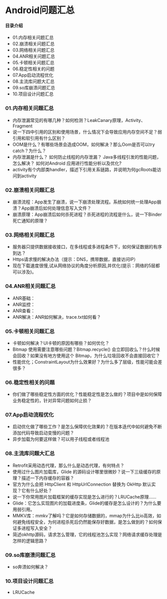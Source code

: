 # Android问题汇总
#### 目录介绍
- 01.内存相关问题汇总
- 02.崩溃相关问题汇总
- 03.网络相关问题汇总
- 04.ANR相关问题汇总
- 05.卡顿相关问题汇总
- 06.稳定性相关的问题
- 07.App启动流程优化
- 08.主流库问题大汇总
- 09.so库崩溃问题汇总
- 10.项目设计问题汇总



### 01.内存相关问题汇总
- 内存泄漏常见的有哪几种？如何检测？LeakCanary原理，Activity、Fragment
- 说一下四中引用的区别和使用场景，什么情况下会导致应用内存空间不足？弱引用和软引用有什么区别？
- OOM是什么？有哪些场景会造成OOM，如何解决？那么Oom是否可以try catch？为什么？
- 内存泄漏是什么？ 如何防止线程的内存泄漏？ Java多线程引发的性能问题，怎么解决？ 如何对Android 应用进行性能分析以及优化? 
- activity有个内部类handler，描述下引用关系链路，并说明为何gcRoots能访问到activity




### 02.崩溃相关问题汇总
- 崩溃流程：App发生了崩溃，说一下崩溃处理流程。系统如何统一处理App崩溃？App崩溃后如何处理信息写入文件？
- 崩溃原理：App崩溃后如何杀死进程？杀死进程的流程是什么，说一下Binder死亡通知的原理？



### 03.网络相关问题汇总
- 服务器只提供数据接收接口，在多线程或多进程条件下，如何保证数据的有序到达？
- Https请求慢的解决办法（提示：DNS，携带数据，直接访问IP）
- 现在下载速度很慢,试从网络协议的角度分析原因,并优化(提示：网络的5层都可以涉及)。



### 04.ANR相关问题汇总
- ANR基础：
- ANR监控：
- ANR查看：
- ANR解决：ANR如何解决，trace.txt如何看？



### 05.卡顿相关问题汇总
- 卡顿如何解决？UI卡顿的原因有哪些？如何优化？
- Bitmap 使用需要注意哪些问题？Bitmap.recycle() 会立即回收么？什么时候会回收？如果没有地方使用这个 Bitmap，为什么垃圾回收不会直接回收它？
- 性能优化；ConstraintLayout为什么效果好？为什么多了层级，性能可能会差很多？
  


### 06.稳定性相关的问题
- 你们做了哪些稳定性方面的优化？性能稳定性是怎么做的？项目中是如何保障业务稳定性的，针对异常问题如何止损？


### 07.App启动流程优化
- 启动优化做了哪些工作？是怎么保障优化效果的？在版本迭代中如何避免不断添加代码导致启动变慢的问题？
- 异步加载为何要这样做？可以用子线程或者线程池



### 08.主流库问题大汇总
- Retrofit采用动态代理，那么什么是动态代理，有何特点？
- 使用过什么图片加载库，Glide 的源码设计哪里很微妙？说一下三级缓存的原理？描述一下内存缓存的容器？
- 官方为什么会把 HttpClient 和 HttpUrlConnection 替换为 OkHttp 默认实现？它有什么好处？
- 说一下你常用图片加载框架的缓存实现是怎么进行的？LRUCache原理……
- Glide：它怎么实现图片的加载进度条，Glide的缓存是怎么设计的？为什么要用弱引用。
- MMKV库：mmkv了解吗？它是如何存储数据的，mmap为什么比io高效，如何避免线程安全，为何进程杀死后仍然能保存好数据，是怎么做到的？如何保证多进程写入安全？
- 简述okhttp源码，请求怎么管理，它的线程池怎么实现？网络请求缓存处理是怎样的逻辑思路？




### 09.so库崩溃问题汇总
- so奔溃如何解决？



### 10.项目设计问题汇总
- LRUCache









